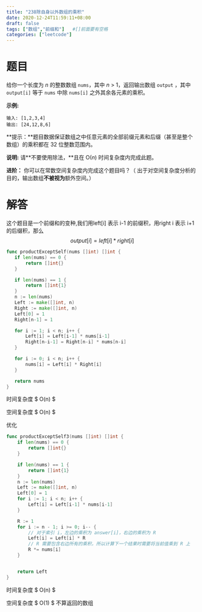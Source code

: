 ```yaml
---
title: "238除自身以外数组的乘积"
date: 2020-12-24T11:59:11+08:00
draft: false
tags: ["数组","前缀和"]   #[]前面要有空格
categories: ["leetcode"]
---
```


# 题目

给你一个长度为 *n* 的整数数组 `nums`，其中 *n* > 1，返回输出数组 `output` ，其中 `output[i]` 等于 `nums` 中除 `nums[i]` 之外其余各元素的乘积。

 

**示例:**

```
输入: [1,2,3,4]
输出: [24,12,8,6]
```

 

**提示：**题目数据保证数组之中任意元素的全部前缀元素和后缀（甚至是整个数组）的乘积都在 32 位整数范围内。

**说明:** 请**不要使用除法，**且在 O(*n*) 时间复杂度内完成此题。

**进阶：**
你可以在常数空间复杂度内完成这个题目吗？（ 出于对空间复杂度分析的目的，输出数组**不被视为**额外空间。）





# 解答

这个题目是一个前缀和的变种,我们用left[i] 表示 i-1 的前缀积，用right i 表示 i+1的后缀积，那么
$$
output[i] = left[i] * right[i]
$$

 ```go
func productExceptSelf(nums []int) []int {
	if len(nums) == 0 {
		return []int{}
	}

	if len(nums) == 1 {
		return []int{1}
	}
	n := len(nums)
	Left := make([]int, n)
	Right := make([]int, n)
	Left[0] = 1
	Right[n-1] = 1

	for i := 1; i < n; i++ {
		Left[i] = Left[i-1] * nums[i-1]
		Right[n-i-1] = Right[n-i] * nums[n-i]
	}

	for i := 0; i < n; i++ {
		nums[i] = Left[i] * Right[i]
	}

	return nums
}
 ```

时间复杂度 $ O(n) $

空间复杂度 $ O(n) $





优化

```go
func productExceptSelf3(nums []int) []int {
	if len(nums) == 0 {
		return []int{}
	}

	if len(nums) == 1 {
		return []int{1}
	}
	n := len(nums)
	Left := make([]int, n)
	Left[0] = 1
	for i := 1; i < n; i++ {
		Left[i] = Left[i-1] * nums[i-1]
	}

	R := 1
	for i := n - 1; i >= 0; i-- {
		// 对于索引 i，左边的乘积为 answer[i]，右边的乘积为 R
		Left[i] = Left[i] * R
		// R 需要包含右边所有的乘积，所以计算下一个结果时需要将当前值乘到 R 上
		R *= nums[i]
	}


	return Left
}
```

时间复杂度 $ O(n) $

空间复杂度 $ O(1) $ 不算返回的数组

